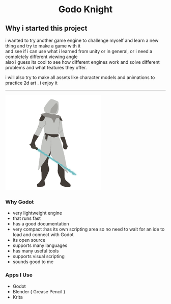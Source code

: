 <h1 align="center"> Godo Knight </h1>  



## Why i started this project  

i wanted to try another game engine to challenge myself and learn a new thing and try to make a game with it  
and see if i can use what i learned from unity or in general, or i need a completely different viewing angle  
also i guess its cool to see how different engines work and solve different problems and what features they offer.

i will also try to make all assets like character models and animations to practice 2d art . i enjoy it  

--- 

<img src="/Assets/assets/character_model.png" width="300" height="300">

### Why Godot
- very lightweight engine
-  that  runs fast
-  has a good documentation 
-  very compact :has its own scripting area so no need to wait for an ide to load and connect with Godot
-  its open source
-  supports many languages 
-  has many useful tools
-  supports visual scripting 
-  sounds good to me

### Apps I Use
- Godot
- Blender ( Grease Pencil )
- Krita 
